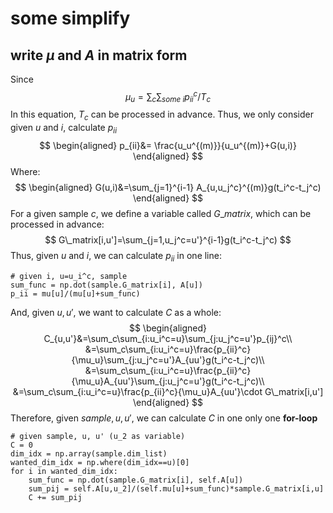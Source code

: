 # some simplify
## write $\mu$ and $A$ in matrix form
Since
$$
\mu_u=\sum_c\sum_{some\ i}p_{ii}^c/T_c
$$
In this equation, $T_c$ can be processed in advance. Thus, we only consider given $u$ and $i$, calculate $p_{ii}$
$$
\begin{aligned}
    p_{ii}&= \frac{u_u^{(m)}}{u_u^{(m)}+G(u,i)}
\end{aligned}
$$
Where:
$$
\begin{aligned}
G(u,i)&=\sum_{j=1}^{i-1} A_{u,u_j^c}^{(m)}g(t_i^c-t_j^c)
\end{aligned}
$$
For a given sample $c$, we define a variable called $G\_matrix$, which can be processed in advance:
$$
G\_matrix[i,u']=\sum_{j=1,u_j^c=u'}^{i-1}g(t_i^c-t_j^c)
$$
Thus, given $u$ and $i$, we can calculate $p_{ii}$ in one line:
```
# given i, u=u_i^c, sample
sum_func = np.dot(sample.G_matrix[i], A[u])
p_ii = mu[u]/(mu[u]+sum_func)
```
And, given $u, u'$, we want to calculate $C$ as a whole:
$$
\begin{aligned}
C_{u,u'}&=\sum_c\sum_{i:u_i^c=u}\sum_{j:u_j^c=u'}p_{ij}^c\\
&=\sum_c\sum_{i:u_i^c=u}\frac{p_{ii}^c}{\mu_u}\sum_{j:u_j^c=u'}A_{uu'}g(t_i^c-t_j^c)\\
&=\sum_c\sum_{i:u_i^c=u}\frac{p_{ii}^c}{\mu_u}A_{uu'}\sum_{j:u_j^c=u'}g(t_i^c-t_j^c)\\
&=\sum_c\sum_{i:u_i^c=u}\frac{p_{ii}^c}{\mu_u}A_{uu'}\cdot G\_matrix[i,u']
\end{aligned}
$$
Therefore, given $sample, u, u'$, we can calculate $C$ in one only one **for-loop**
```
# given sample, u, u' (u_2 as variable)
C = 0
dim_idx = np.array(sample.dim_list)
wanted_dim_idx = np.where(dim_idx==u)[0]
for i in wanted_dim_idx:
    sum_func = np.dot(sample.G_matrix[i], self.A[u])
    sum_pij = self.A[u,u_2]/(self.mu[u]+sum_func)*sample.G_matrix[i,u]
    C += sum_pij
```
